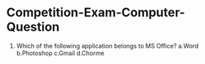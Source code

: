 # Competition-Exam-Computer-Question
1. Which of the following application belongs to MS Office?
   a.Word  b.Photoshop  c.Gmail  d.Chorme

